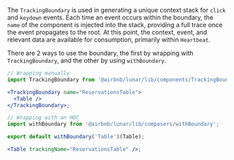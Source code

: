 The `TrackingBoundary` is used in generating a unique context stack for `click` and `keydown`
events. Each time an event occurs within the boundary, the `name` of the component is injected into
the stack, providing a full trace once the event propagates to the root. At this point, the context,
event, and relevant data are available for consumption, primarily within `Heartbeat`.

There are 2 ways to use the boundary, the first by wrapping with `TrackingBoundary`, and the other
by using `withBoundary`.

```jsx static
// Wrapping manually
import TrackingBoundary from '@airbnb/lunar/lib/components/TrackingBoundary';

<TrackingBoundary name="ReservationsTable">
  <Table />
</TrackingBoundary>;
```

```jsx static
// Wrapping with an HOC
import withBoundary from '@airbnb/lunar/lib/composers/withBoundary';

export default withBoundary('Table')(Table);

<Table trackingName="ReservationsTable" />;
```
